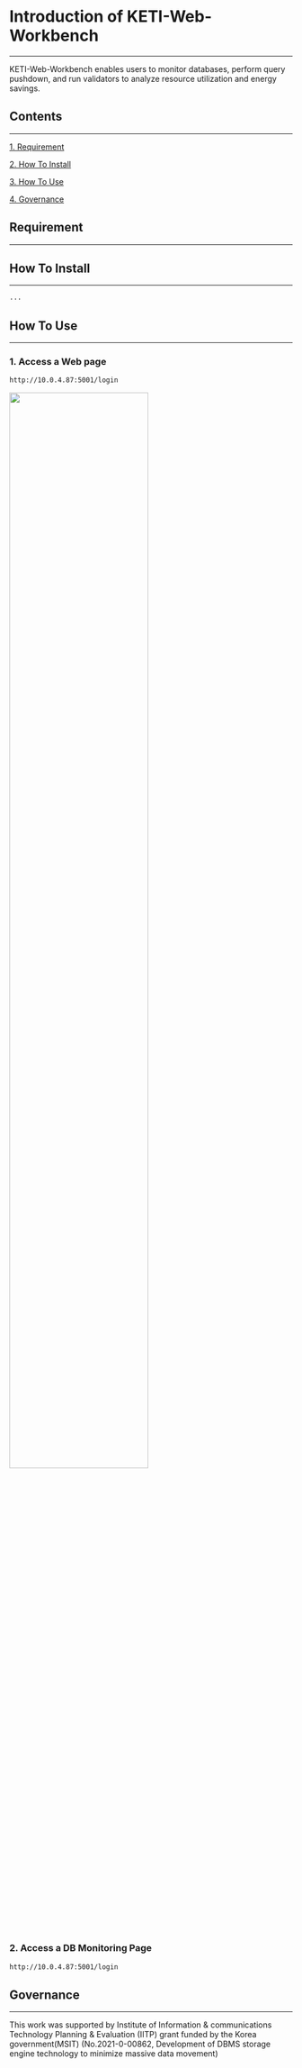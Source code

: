 # Introduction of KETI-Web-Workbench
-------------

KETI-Web-Workbench enables users to monitor databases, perform query pushdown, and run validators to analyze resource utilization and energy savings.

## Contents
-------------
[1. Requirement](#requirement)

[2. How To Install](#How-To-Install)

[3. How To Use](#How-To-Use)

[4. Governance](#governance)


## Requirement
-------------
> 


## How To Install
-------------
```bash
...
```

## How To Use
-------------
### 1. Access a Web page
```bash
http://10.0.4.87:5001/login
```
<img width="70%" heigth="70%" src="https://github.com/opencsd/KETI-Web-Workbench/assets/57175313/879b628c-5383-4f0a-8ec0-3825ff781471">

### 2. Access a DB Monitoring Page
```bash
http://10.0.4.87:5001/login
```


## Governance
-------------
This work was supported by Institute of Information & communications Technology Planning & Evaluation (IITP) grant funded by the Korea government(MSIT) (No.2021-0-00862, Development of DBMS storage engine technology to minimize massive data movement)


